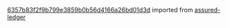 [6357b83f2f9b799e3859b0b56d4166a26bd01d3d](https://github.com/insolar/assured-ledger/commit/6357b83f2f9b799e3859b0b56d4166a26bd01d3d) imported from [assured-ledger](https://github.com/insolar/assured-ledger)
